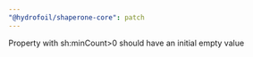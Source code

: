 ```yaml
---
"@hydrofoil/shaperone-core": patch
---
```


Property with sh:minCount>0 should have an initial empty value

